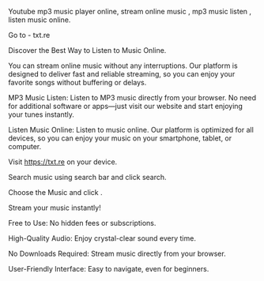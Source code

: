 Youtube mp3 music player online, stream online music , mp3 music listen , listen music online.

Go to - txt.re

Discover the Best Way to Listen to Music Online.

You can stream online music without any interruptions. Our platform is designed to deliver fast and reliable streaming, so you can enjoy your favorite songs without buffering or delays.

MP3 Music Listen: Listen to MP3 music directly from your browser. No need for additional software or apps—just visit our website and start enjoying your tunes instantly.

Listen Music Online: Listen to music online. Our platform is optimized for all devices, so you can enjoy your music on your smartphone, tablet, or computer.

Visit https://txt.re on your device.

Search music using search bar and click search.

Choose the Music and click .

Stream your music instantly!

Free to Use: No hidden fees or subscriptions.

High-Quality Audio: Enjoy crystal-clear sound every time.

No Downloads Required: Stream music directly from your browser.

User-Friendly Interface: Easy to navigate, even for beginners.

